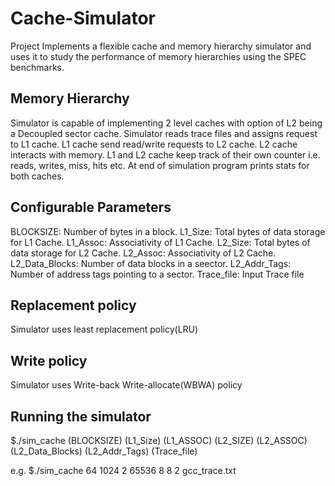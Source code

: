 # Cache-Simulator

Project Implements a flexible cache and memory hierarchy simulator and uses it to study the performance of memory hierarchies using the SPEC benchmarks. 

## Memory Hierarchy

Simulator is capable of implementing 2 level caches with option of L2 being a Decoupled sector cache. Simulator reads trace files and assigns request to L1 cache. L1 cache send read/write requests to L2 cache. L2 cache interacts with memory. L1 and L2 cache keep track of their own counter i.e. reads, writes, miss, hits etc. At end of simulation program prints stats for both caches.

## Configurable Parameters
BLOCKSIZE: Number of bytes in a block.
L1_Size: Total bytes of data storage for L1 Cache.
L1_Assoc: Associativity of L1 Cache.
L2_Size: Total bytes of data storage for L2 Cache.
L2_Assoc: Associativity of L2 Cache.
L2_Data_Blocks: Number of data blocks in a seector.
L2_Addr_Tags: Number of address tags pointing to a sector.
Trace_file: Input Trace file

## Replacement policy
Simulator uses least replacement policy(LRU)

## Write policy
Simulator uses Write-back Write-allocate(WBWA) policy

## Running the simulator
$./sim_cache (BLOCKSIZE) (L1_Size) (L1_ASSOC) (L2_SIZE) (L2_ASSOC) (L2_Data_Blocks) (L2_Addr_Tags) (Trace_file)

e.g.
$./sim_cache 64 1024 2 65536 8 8 2 gcc_trace.txt

